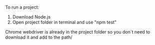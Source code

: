 To run a project:

  1) Download Node.js
  2) Open project folder in terminal and use "npm test"

Chrome webdriver is already in the project folder so you don`t need to download it and add to the path/
